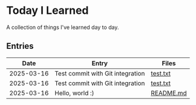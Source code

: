 # Today I Learned

A collection of things I've learned day to day.

## Entries

| Date | Entry | Files |
| ---- | ----- | ----- |
| 2025-03-16 | Test commit with Git integration | [test.txt](til/files/2025-03-16_test.txt) |
| 2025-03-16 | Test commit with Git integration | [test.txt](til/files/2025-03-16_test.txt) |
| 2025-03-16 | Hello, world :) | [README.md](til/files/2025-03-16_README.md) |
